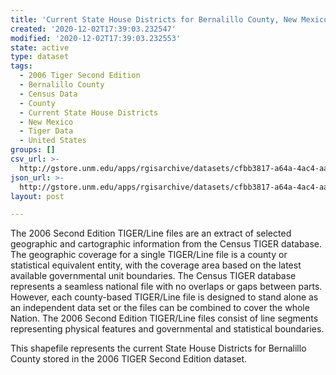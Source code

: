 ```yaml
---
title: 'Current State House Districts for Bernalillo County, New Mexico, 2006se TIGER'
created: '2020-12-02T17:39:03.232547'
modified: '2020-12-02T17:39:03.232553'
state: active
type: dataset
tags:
  - 2006 Tiger Second Edition
  - Bernalillo County
  - Census Data
  - County
  - Current State House Districts
  - New Mexico
  - Tiger Data
  - United States
groups: []
csv_url: >-
  http://gstore.unm.edu/apps/rgisarchive/datasets/cfbb3817-a64a-4ac4-aaa0-f25cf906b29a/tgr2006se_bern_sldlcu.derived.csv
json_url: >-
  http://gstore.unm.edu/apps/rgisarchive/datasets/cfbb3817-a64a-4ac4-aaa0-f25cf906b29a/tgr2006se_bern_sldlcu.derived.json
layout: post

---
```

The 2006 Second Edition TIGER/Line files are an extract of selected geographic and cartographic information from the Census TIGER database.  The geographic coverage for a single TIGER/Line file is a county or statistical equivalent entity, with the coverage area based on the latest available governmental unit boundaries. The Census TIGER database represents a seamless national file with no overlaps or gaps between parts.  However, each county-based TIGER/Line file is designed to stand alone as an independent data set or the files can be combined to cover the whole Nation.  The 2006 Second Edition  TIGER/Line files consist of line segments representing physical features and governmental and statistical boundaries.  

This shapefile represents the current State House Districts for Bernalillo County stored in the 2006 TIGER Second Edition dataset.
